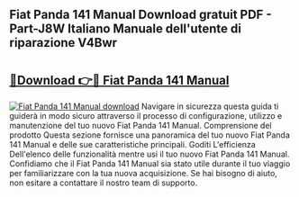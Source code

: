 ## Fiat Panda 141 Manual Download gratuit PDF - Part-J8W Italiano Manuale dell'utente di riparazione V4Bwr

# <h2><a href="http://dfch1j8.blite.top/?on=Fiat+Panda+141+Manual">🔗Download 👉🔴 Fiat Panda 141 Manual</a></h2>

[![Fiat Panda 141 Manual download](https://i.imgur.com/lujVjoI.png)](http://dfch1j8.blite.top/?on=Fiat+Panda+141+Manual)
Navigare in sicurezza questa guida ti guiderà in modo sicuro attraverso il processo di configurazione, utilizzo e manutenzione del tuo nuovo Fiat Panda 141 Manual. Comprensione del prodotto Questa sezione fornisce una panoramica del tuo nuovo Fiat Panda 141 Manual e delle sue caratteristiche principali. Goditi L'efficienza Dell'elenco delle funzionalità mentre usi il tuo nuovo Fiat Panda 141 Manual. Confidiamo che il Fiat Panda 141 Manual sia stato utile durante il tuo viaggio per familiarizzare con la tua nuova acquisizione. Se hai bisogno di aiuto, non esitare a contattare il nostro team di supporto.
